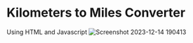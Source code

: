 # Kilometers to Miles Converter
 Using HTML and Javascript
![Screenshot 2023-12-14 190413](https://github.com/Dhrumit2003/Kilometers-to-Miles-Converter/assets/141128230/c676b480-e57d-4afd-91b1-8130f362a8d4)
